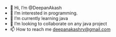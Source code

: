 - 👋 Hi, I’m @DeepanAkash
- 👀 I’m interested in programming.
- 🌱 I’m currently learning java
- 💞️ I’m looking to collaborate on any java project
- 📫 How to reach me deepanakashrv@gmail.com

<!---
DeepanAkash/DeepanAkash is a ✨ special ✨ repository because its `README.md` (this file) appears on your GitHub profile.
You can click the Preview link to take a look at your changes.
--->
